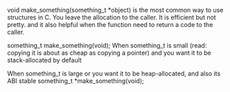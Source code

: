 void make_something(something_t *object) 
is the most common way to use structures in C. You leave the allocation to the caller. It is efficient but not pretty. and it also helpful when the function
need to return a code to the caller.


something_t make_something(void);
When something_t is small (read: copying it is about as cheap as copying a pointer) and you want it to be stack-allocated by default


When something_t is large or you want it to be heap-allocated, and also its ABI stable
something_t *make_something(void);
